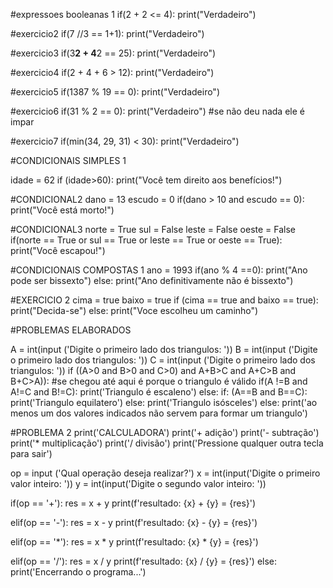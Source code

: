 #expressoes booleanas 1
if(2 + 2 <= 4):
  print("Verdadeiro")

#exercicio2
if(7 //3 == 1+1):
  print("Verdadeiro")

#exercicio3
if(3**2 + 4**2 == 25):
  print("Verdadeiro")

#exercicio4
if(2 + 4 + 6 > 12):
  print("Verdadeiro")

#exercicio5
if(1387 % 19 == 0):
  print("Verdadeiro")

#exercicio6
if(31 % 2 == 0):
  print("Verdadeiro") 
#se não deu nada ele é impar

#exercicio7
if(min(34, 29, 31) < 30):
  print("Verdadeiro") 

#CONDICIONAIS SIMPLES 1

idade = 62
if (idade>60):
  print("Você tem direito aos benefícios!")

#CONDICIONAL2
dano = 13
escudo = 0
if(dano > 10 and escudo == 0):
  print("Você está morto!")

#CONDICIONAL3
norte = True
sul = False
leste = False
oeste = False
if(norte == True or sul == True or leste == True or oeste == True):
  print("Você escapou!")

#CONDICIONAIS COMPOSTAS 1
ano = 1993
if(ano % 4 ==0):
  print("Ano pode ser bissexto")
else:
  print("Ano definitivamente não é bissexto")

#EXERCICIO 2
cima = true
baixo = true
if (cima == true and baixo == true):
  print("Decida-se")
else:
  print("Voce escolheu um caminho")

#PROBLEMAS ELABORADOS

A = int(input ('Digite o primeiro lado dos triangulos: '))
B = int(input ('Digite o primeiro lado dos triangulos: '))
C = int(input ('Digite o primeiro lado dos triangulos: '))
if ((A>0 and B>0 and C>0) and A+B>C and A+C>B and B+C>A)):
 #se chegou até aqui é porque o triangulo é válido
if(A !=B and A!=C and B!=C):
  print('Triangulo é escaleno')
else:
  if: (A==B and B==C):
    print('Triangulo equilatero')
 else:
   print('Triangulo isósceles')
else:
  print('ao menos um dos valores indicados não servem para formar um triangulo')

#PROBLEMA 2
print('CALCULADORA')
print('+ adição')
print('- subtração')
print('* multiplicação')
print('/ divisão')
print('Pressione qualquer outra tecla para sair')

op = input
('Qual operação deseja realizar?')
x = int(input('Digite o primeiro valor inteiro: '))
y = int(input('Digite o segundo valor inteiro: '))

if(op == '+'):
  res = x + y
   print(f'resultado: {x} + {y} = {res}')

elif(op == '-'):
 res = x - y
   print(f'resultado: {x} - {y} = {res}')

elif(op == '*'):
 res = x * y
   print(f'resultado: {x} * {y} = {res}')

elif(op == '/'):
 res = x / y
   print(f'resultado: {x} / {y} = {res}')
else:
print('Encerrando o programa...')
